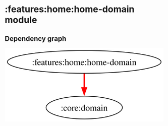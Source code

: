 # :features:home:home-domain module
## Dependency graph
![Dependency graph](../../../docs/images/graphs/dep_graph_features_home_home_domain.svg)
